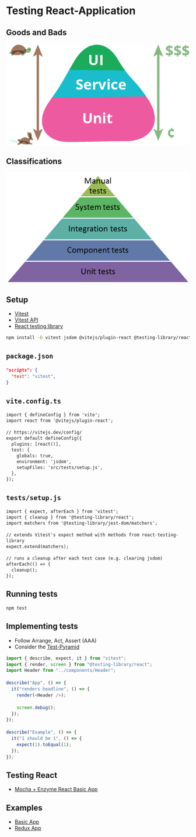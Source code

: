 # Testing React-Application

## Goods and Bads

![Test Pyramid](test-pyramid.png)

## Classifications

![Test Classifications](test-classifications.png)

## Setup

- [Vitest](https://vitest.dev)
- [Vitest API](https://vitest.dev/api/)
- [React testing library](https://testing-library.com)

```bash
npm install -D vitest jsdom @vitejs/plugin-react @testing-library/react @testing-library/jest-dom
```


## `package.json`

```json
"scripts": {
  "test": "vitest",
}
```

## `vite.config.ts`

```
import { defineConfig } from 'vite';
import react from '@vitejs/plugin-react';

// https://vitejs.dev/config/
export default defineConfig({
  plugins: [react()],
  test: {
    globals: true,
    environment: 'jsdom',
    setupFiles: 'src/tests/setup.js',
  },
});
```

## `tests/setup.js`
```
import { expect, afterEach } from 'vitest';
import { cleanup } from '@testing-library/react';
import matchers from '@testing-library/jest-dom/matchers';

// extends Vitest's expect method with methods from react-testing-library
expect.extend(matchers);

// runs a cleanup after each test case (e.g. clearing jsdom)
afterEach(() => {
  cleanup();
});
```

## Running tests

```bash
npm test
```

## Implementing tests

- Follow Arrange, Act, Assert (AAA)
- Consider the [Test-Pyramid](https://martinfowler.com/bliki/TestPyramid.html)

```javascript
import { describe, expect, it } from "vitest";
import { render, screen } from "@testing-library/react";
import Header from "../components/Header";

describe("App", () => {
  it("renders headline", () => {
    render(<Header />);

    screen.debug();
  });
});

describe("Example", () => {
  it("1 should be 1", () => {
    expect(1).toEqual(1);
  });
});

```

## Testing React

- [Mocha + Enzyme React Basic App](examples/basic-app/test/Body.spec.js)

## Examples

- [Basic App](examples/basic-app/README.md)
- [Redux App](examples/redux-app/README.md)
